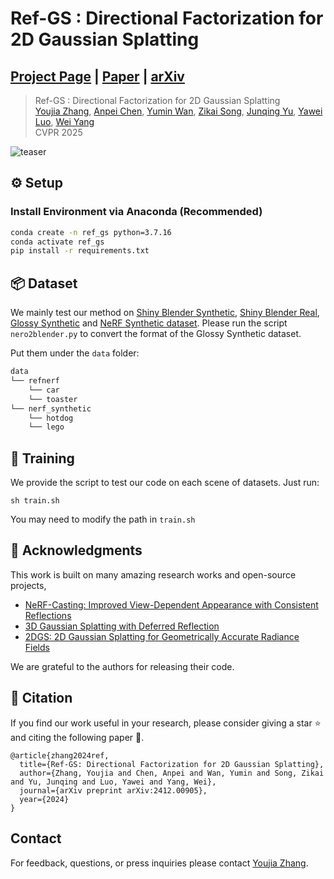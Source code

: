# Ref-GS : Directional Factorization for 2D Gaussian Splatting

## [Project Page](https://ref-gs.github.io/) | [Paper](https://arxiv.org/pdf/2412.00905) | [arXiv](https://arxiv.org/abs/2412.00905)

> Ref-GS : Directional Factorization for 2D Gaussian Splatting<br>
> [Youjia Zhang](https://ref-gs.github.io/), [Anpei Chen](https://apchenstu.github.io/), [Yumin Wan](https://ref-gs.github.io/), [Zikai Song](https://skyesong38.github.io/), [Junqing Yu](https://scholar.google.com/citations?hl=zh-CN&user=_UjqBfcAAAAJ), [Yawei Luo](https://scholar.google.com/citations?hl=zh-CN&user=pnVwaGsAAAAJ), [Wei Yang](https://weiyang-hust.github.io/)<br>
> CVPR 2025

![teaser](assets/teaser.jpg)

## ⚙️ Setup

### Install Environment via Anaconda (Recommended)
```bash
conda create -n ref_gs python=3.7.16
conda activate ref_gs
pip install -r requirements.txt
```

## 📦 Dataset
We mainly test our method on [Shiny Blender Synthetic](https://storage.googleapis.com/gresearch/refraw360/ref.zip), [Shiny Blender Real](https://storage.googleapis.com/gresearch/refraw360/ref_real.zip), [Glossy Synthetic](https://liuyuan-pal.github.io/NeRO/) and [NeRF Synthetic dataset](https://drive.google.com/drive/folders/128yBriW1IG_3NJ5Rp7APSTZsJqdJdfc1). Please run the script `nero2blender.py` to convert the format of the Glossy Synthetic dataset.

Put them under the `data` folder:
```bash
data
└── refnerf
    └── car
    └── toaster
└── nerf_synthetic
    └── hotdog
    └── lego
```

## 🏃 Training
We provide the script to test our code on each scene of datasets. Just run:
```
sh train.sh
```
You may need to modify the path in `train.sh`

## 🫡 Acknowledgments

This work is built on many amazing research works and open-source projects,

- [NeRF-Casting: Improved View-Dependent Appearance with Consistent Reflections](https://dorverbin.github.io/nerf-casting/)
- [3D Gaussian Splatting with Deferred Reflection](https://github.com/gapszju/3DGS-DR/tree/main)
- [2DGS: 2D Gaussian Splatting for Geometrically Accurate Radiance Fields](https://surfsplatting.github.io/)

We are grateful to the authors for releasing their code.

## 📜 Citation

If you find our work useful in your research, please consider giving a star :star: and citing the following paper :pencil:.

```
@article{zhang2024ref,
  title={Ref-GS: Directional Factorization for 2D Gaussian Splatting},
  author={Zhang, Youjia and Chen, Anpei and Wan, Yumin and Song, Zikai and Yu, Junqing and Luo, Yawei and Yang, Wei},
  journal={arXiv preprint arXiv:2412.00905},
  year={2024}
}
```

## Contact

For feedback, questions, or press inquiries please contact [Youjia Zhang](Youjiazhang@hust.edu.cn).
